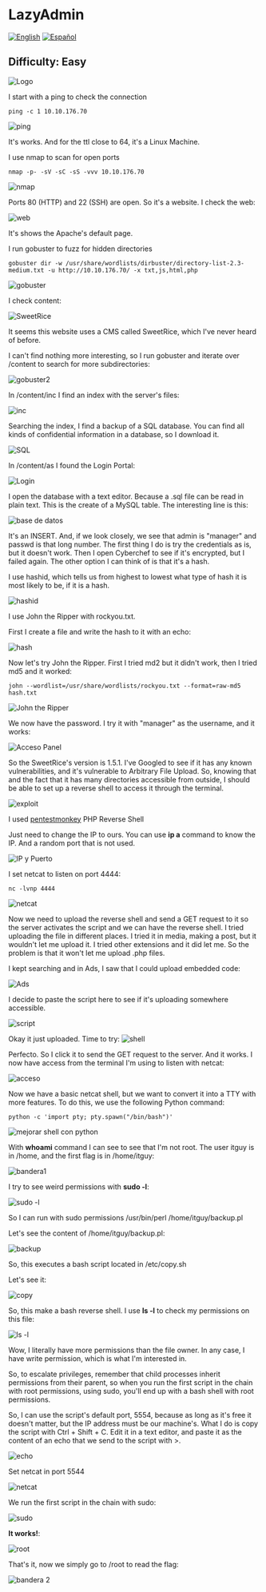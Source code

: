 # LazyAdmin
[![English](https://img.shields.io/badge/English-blue.svg)](README.md) [![Español](https://img.shields.io/badge/Español-green.svg)](README.es.md)

## Difficulty: Easy

![Logo](img/logo.jpeg)

I start with a ping to check the connection

```
ping -c 1 10.10.176.70
```

![ping](img/1.png)

It's works. And for the ttl close to 64, it's a Linux Machine.

I use nmap to scan for open ports
```
nmap -p- -sV -sC -sS -vvv 10.10.176.70
```

![nmap](img/2.png)

Ports 80 (HTTP) and 22 (SSH) are open. So it's a website. I check the web:

![web](img/3.png)

It's shows the Apache's default page.

I run gobuster to fuzz for hidden directories
```shell
gobuster dir -w /usr/share/wordlists/dirbuster/directory-list-2.3-medium.txt -u http://10.10.176.70/ -x txt,js,html,php
```

![gobuster](img/4.png)

I check content:

![SweetRice](img/5.png)

It seems this website uses a CMS called SweetRice, which I've never heard of before.

I can't find nothing more interesting, so I run gobuster and iterate over /content to search for more subdirectories:

![gobuster2](img/6.png)

In /content/inc I find an index with the server's files:

![inc](img/7.png)

Searching the index, I find a backup of a SQL database. You can find all kinds of confidential information in a database, so I download it.

![SQL](img/8.png)

In /content/as I found the Login Portal:

![Login](img/9.png)

I open the database with a text editor. Because a .sql file can be read in plain text. This is the create  of a MySQL table. The interesting line is this:

![base de datos](img/10.png)

It's an INSERT. And, if we look closely, we see that admin is "manager" and passwd is that long number. The first thing I do is try the credentials as is, but it doesn't work. Then I open Cyberchef to see if it's encrypted, but I failed again. The other option I can think of is that it's a hash.


I use hashid, which tells us from highest to lowest what type of hash it is most likely to be, if it is a hash.

![hashid](img/11.png)

I use John the Ripper with rockyou.txt.

First I create a file and write the hash to it with an echo:

![hash](img/12.png)

Now let's try John the Ripper. First I tried md2 but it didn't work, then I tried md5 and it worked:

```
john --wordlist=/usr/share/wordlists/rockyou.txt --format=raw-md5 hash.txt
```

![John the Ripper](img/13.png)

We now have the password. I try it with "manager" as the username, and it works:

![Acceso Panel](img/14.png)

So the SweetRice's version is 1.5.1. I've Googled to see if it has any known vulnerabilities, and it's vulnerable to Arbitrary File Upload. So, knowing that and the fact that it has many directories accessible from outside, I should be able to set up a reverse shell to access it through the terminal.

![exploit](img/15.png)

I used [pentestmonkey](https://github.com/pentestmonkey/php-reverse-shell) PHP Reverse Shell

Just need to change the IP to ours. You can use **ip a** command to know the IP. And a random port that is not used.

![IP y Puerto](img/16.png)

I set netcat to listen on port 4444:

```shell
nc -lvnp 4444
```

![netcat](img/17.png)

Now we need to upload the reverse shell and send a GET request to it so the server activates the script and we can have the reverse shell. I tried uploading the file in different places. I tried it in media, making a post, but it wouldn't let me upload it. I tried other extensions and it did let me. So the problem is that it won't let me upload .php files.

I kept searching and in Ads, I saw that I could upload embedded code:

![Ads](img/18.png)

I decide to paste the script here to see if it's uploading somewhere accessible.

![script](img/19.png)

Okay it just uploaded. Time to try:
![shell](img/20.png)

Perfecto. So I click it to send the GET request to the server. And it works. I now have access from the terminal I'm using to listen with netcat:

![acceso](img/21.png)

Now we have a basic netcat shell, but we want to convert it into a TTY with more features. To do this, we use the following Python command:

```shell
python -c 'import pty; pty.spawn("/bin/bash")'
```

![mejorar shell con python](img/22.png)

With **whoami** command I can see to see that I'm not root. The user itguy is in /home, and the first flag is in /home/itguy:

![bandera1](img/23.png)

I try to see weird permissions with **sudo -l**:

![sudo -l](img/24.png)

So I can run with sudo permissions /usr/bin/perl /home/itguy/backup.pl

Let's see the content of /home/itguy/backup.pl:

![backup](img/25.png)

So, this executes a bash script located in /etc/copy.sh

Let's see it:

![copy](img/26.png)

So, this make a bash reverse shell. I use **ls -l** to check my permissions on this file:

![ls -l](img/27.png)

Wow, I literally have more permissions than the file owner. In any case, I have write permission, which is what I'm interested in.

So, to escalate privileges, remember that child processes inherit permissions from their parent, so when you run the first script in the chain with root permissions, using sudo, you'll end up with a bash shell with root permissions.

So, I can use the script's default port, 5554, because as long as it's free it doesn't matter, but the IP address must be our machine's. What I do is copy the script with Ctrl + Shift + C. Edit it in a text editor, and paste it as the content of an echo that we send to the script with >.

![echo](img/28.png)

Set netcat in port 5544

![netcat](img/29.png)

We run the first script in the chain with sudo:

![sudo](img/30.png)

**It works!**:

![root](img/31.png)

That's it, now we simply go to /root to read the flag:

![bandera 2](img/32.png)
